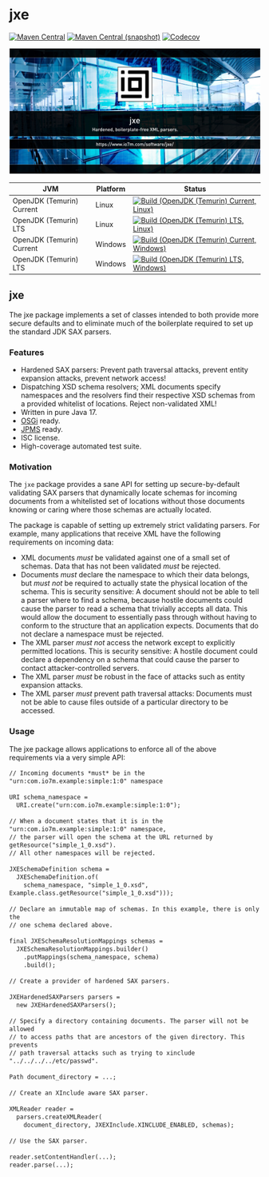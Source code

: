 jxe
===

[![Maven Central](https://img.shields.io/maven-central/v/com.io7m.jxe/com.io7m.jxe.svg?style=flat-square)](http://search.maven.org/#search%7Cga%7C1%7Cg%3A%22com.io7m.jxe%22)
[![Maven Central (snapshot)](https://img.shields.io/nexus/s/https/s01.oss.sonatype.org/com.io7m.jxe/com.io7m.jxe.svg?style=flat-square)](https://s01.oss.sonatype.org/content/repositories/snapshots/com/io7m/jxe/)
[![Codecov](https://img.shields.io/codecov/c/github/io7m/jxe.svg?style=flat-square)](https://codecov.io/gh/io7m/jxe)

![jxe](./src/site/resources/jxe.jpg?raw=true)

| JVM | Platform | Status |
|-----|----------|--------|
| OpenJDK (Temurin) Current | Linux | [![Build (OpenJDK (Temurin) Current, Linux)](https://img.shields.io/github/actions/workflow/status/io7m/jxe/main.linux.temurin.current.yml)](https://github.com/io7m/jxe/actions?query=workflow%3Amain.linux.temurin.current)|
| OpenJDK (Temurin) LTS | Linux | [![Build (OpenJDK (Temurin) LTS, Linux)](https://img.shields.io/github/actions/workflow/status/io7m/jxe/main.linux.temurin.lts.yml)](https://github.com/io7m/jxe/actions?query=workflow%3Amain.linux.temurin.lts)|
| OpenJDK (Temurin) Current | Windows | [![Build (OpenJDK (Temurin) Current, Windows)](https://img.shields.io/github/actions/workflow/status/io7m/jxe/main.windows.temurin.current.yml)](https://github.com/io7m/jxe/actions?query=workflow%3Amain.windows.temurin.current)|
| OpenJDK (Temurin) LTS | Windows | [![Build (OpenJDK (Temurin) LTS, Windows)](https://img.shields.io/github/actions/workflow/status/io7m/jxe/main.windows.temurin.lts.yml)](https://github.com/io7m/jxe/actions?query=workflow%3Amain.windows.temurin.lts)|

## jxe

The jxe package implements a set of classes intended to both provide more
secure defaults and to eliminate much of the boilerplate required to set up
the standard JDK SAX parsers.

### Features

  * Hardened SAX parsers: Prevent path traversal attacks, prevent entity
    expansion attacks, prevent network access!
  * Dispatching XSD schema resolvers; XML documents specify namespaces and the
    resolvers find their respective XSD schemas from a provided whitelist of
    locations. Reject non-validated XML!
  * Written in pure Java 17.
  * [OSGi](https://www.osgi.org/) ready.
  * [JPMS](https://en.wikipedia.org/wiki/Java_Platform_Module_System) ready.
  * ISC license.
  * High-coverage automated test suite.

### Motivation

The `jxe` package provides a sane API for setting up secure-by-default
validating SAX parsers that dynamically locate schemas for incoming documents
from a whitelisted set of locations without those documents knowing or caring
where those schemas are actually located.

The package is capable of setting up extremely strict validating parsers.
For example, many applications that receive XML have the following requirements
on incoming data:

  * XML documents _must_ be validated against one of a small set of schemas.
    Data that has not been validated _must_ be rejected.
  * Documents _must_ declare the namespace to which their data belongs, but
    _must not_ be required to actually state the physical location of the
    schema. This is security sensitive: A document should not be able to tell
    a parser where to find a schema, because hostile documents could cause
    the parser to read a schema that trivially accepts all data.
    This would allow the document to essentially pass through without
    having to conform to the structure that an application expects.
    Documents that do not declare a namespace must be rejected.
  * The XML parser _must not_ access the network except to explicitly permitted
    locations. This is security sensitive: A hostile document could declare a
    dependency on a schema that could cause the parser to contact
    attacker-controlled servers.
  * The XML parser _must_ be robust in the face of attacks such as entity
    expansion attacks.
  * The XML parser _must_ prevent path traversal attacks: Documents must not be
    able to cause files outside of a particular directory to be accessed.

### Usage

The jxe package allows applications to enforce all of the above requirements
via a very simple API:

```
// Incoming documents *must* be in the "urn:com.io7m.example:simple:1:0" namespace

URI schema_namespace =
  URI.create("urn:com.io7m.example:simple:1:0");

// When a document states that it is in the "urn:com.io7m.example:simple:1:0" namespace,
// the parser will open the schema at the URL returned by getResource("simple_1_0.xsd").
// All other namespaces will be rejected.

JXESchemaDefinition schema =
  JXESchemaDefinition.of(
    schema_namespace, "simple_1_0.xsd", Example.class.getResource("simple_1_0.xsd")));

// Declare an immutable map of schemas. In this example, there is only the
// one schema declared above.

final JXESchemaResolutionMappings schemas =
  JXESchemaResolutionMappings.builder()
    .putMappings(schema_namespace, schema)
    .build();

// Create a provider of hardened SAX parsers.

JXEHardenedSAXParsers parsers =
  new JXEHardenedSAXParsers();

// Specify a directory containing documents. The parser will not be allowed
// to access paths that are ancestors of the given directory. This prevents
// path traversal attacks such as trying to xinclude "../../../../etc/passwd".

Path document_directory = ...;

// Create an XInclude aware SAX parser.

XMLReader reader =
  parsers.createXMLReader(
    document_directory, JXEXInclude.XINCLUDE_ENABLED, schemas);

// Use the SAX parser.

reader.setContentHandler(...);
reader.parse(...);
```

